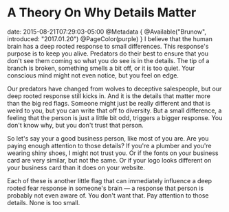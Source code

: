 # A Theory On Why Details Matter
date: 2015-08-21T07:29:03-05:00
@Metadata {
  @Available("Brunow", introduced: "2017.01.20")
  @PageColor(purple)
}
I believe that the human brain has a deep rooted response to small differences. This response's purpose is to keep you alive. Predators do their best to ensure that you don't see them coming so what you do see is in the details. The tip of a branch is broken, something smells a bit off, or it is too quiet. Your conscious mind might not even notice, but you feel on edge.

Our predators have changed from wolves to deceptive salespeople, but our deep rooted response still kicks in. And it is the details that matter more than the big red flags. Someone might just be really different and that is weird to you, but you can write that off to diversity. But a small difference, a feeling that the person is just a little bit odd, triggers a bigger response. You don't know why, but you don't trust that person.

So let's say your a good business person, like most of you are. Are you paying enough attention to those details? If you're a plumber and you're wearing shiny shoes, I might not trust you. Or if the fonts on your business card are very similar, but not the same. Or if your logo looks different on your business card than it does on your website.

Each of these is another little flag that can immediately influence a deep rooted fear response in someone's brain &mdash; a response that person is probably not even aware of. You don't want that. Pay attention to those details. None is too small.
